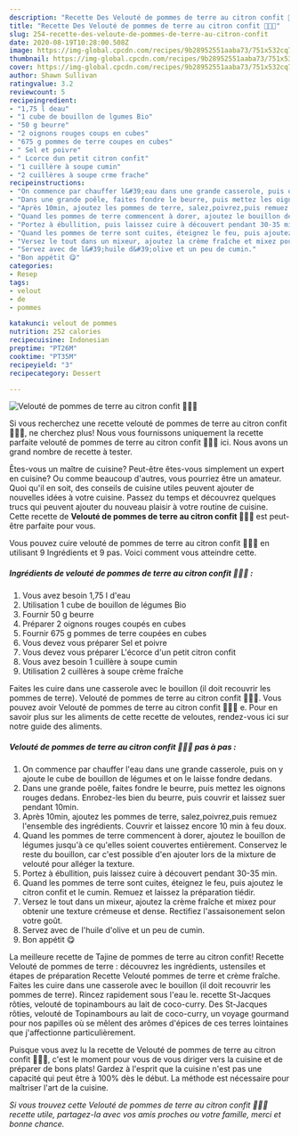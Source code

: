 ```yaml
---
description: "Recette Des Velouté de pommes de terre au citron confit 🥣🥔🍋"
title: "Recette Des Velouté de pommes de terre au citron confit 🥣🥔🍋"
slug: 254-recette-des-veloute-de-pommes-de-terre-au-citron-confit
date: 2020-08-19T10:28:00.508Z
image: https://img-global.cpcdn.com/recipes/9b28952551aaba73/751x532cq70/veloute-de-pommes-de-terre-au-citron-confit-🥣🥔🍋-photo-principale-de-la-recette.jpg
thumbnail: https://img-global.cpcdn.com/recipes/9b28952551aaba73/751x532cq70/veloute-de-pommes-de-terre-au-citron-confit-🥣🥔🍋-photo-principale-de-la-recette.jpg
cover: https://img-global.cpcdn.com/recipes/9b28952551aaba73/751x532cq70/veloute-de-pommes-de-terre-au-citron-confit-🥣🥔🍋-photo-principale-de-la-recette.jpg
author: Shawn Sullivan
ratingvalue: 3.2
reviewcount: 5
recipeingredient:
- "1,75 l deau"
- "1 cube de bouillon de lgumes Bio"
- "50 g beurre"
- "2 oignons rouges coups en cubes"
- "675 g pommes de terre coupes en cubes"
- " Sel et poivre"
- " Lcorce dun petit citron confit"
- "1 cuillère à soupe cumin"
- "2 cuillères à soupe crme frache"
recipeinstructions:
- "On commence par chauffer l&#39;eau dans une grande casserole, puis on y ajoute le cube de bouillon de légumes et on le laisse fondre dedans."
- "Dans une grande poêle, faites fondre le beurre, puis mettez les oignons rouges dedans. Enrobez-les bien du beurre, puis couvrir et laissez suer pendant 10min."
- "Après 10min, ajoutez les pommes de terre, salez,poivrez,puis remuez l&#39;ensemble des ingrédients. Couvrir et laissez encore 10 min à feu doux."
- "Quand les pommes de terre commencent à dorer, ajoutez le bouillon de légumes jusqu&#39;à ce qu&#39;elles soient couvertes entièrement. Conservez le reste du bouillon, car c&#39;est possible d&#39;en ajouter lors de la mixture de velouté pour alléger la texture."
- "Portez à ébullition, puis laissez cuire à découvert pendant 30-35 min."
- "Quand les pommes de terre sont cuites, éteignez le feu, puis ajoutez le citron confit et le cumin. Remuez et laissez la préparation tiédir."
- "Versez le tout dans un mixeur, ajoutez la crème fraîche et mixez pour obtenir une texture crémeuse et dense. Rectifiez l&#39;assaisonement selon votre goût."
- "Servez avec de l&#39;huile d&#39;olive et un peu de cumin."
- "Bon appétit 😋"
categories:
- Resep
tags:
- velout
- de
- pommes

katakunci: velout de pommes 
nutrition: 252 calories
recipecuisine: Indonesian
preptime: "PT26M"
cooktime: "PT35M"
recipeyield: "3"
recipecategory: Dessert

---
```



![Velouté de pommes de terre au citron confit 🥣🥔🍋](https://img-global.cpcdn.com/recipes/9b28952551aaba73/751x532cq70/veloute-de-pommes-de-terre-au-citron-confit-🥣🥔🍋-photo-principale-de-la-recette.jpg)

Si vous recherchez une recette velouté de pommes de terre au citron confit 🥣🥔🍋, ne cherchez plus! Nous vous fournissons uniquement la recette parfaite velouté de pommes de terre au citron confit 🥣🥔🍋 ici. Nous avons un grand nombre de recette à tester.

Êtes-vous un maître de cuisine? Peut-être êtes-vous simplement un expert en cuisine? Ou comme beaucoup d'autres, vous pourriez être un amateur. Quoi qu'il en soit, des conseils de cuisine utiles peuvent ajouter de nouvelles idées à votre cuisine. Passez du temps et découvrez quelques trucs qui peuvent ajouter du nouveau plaisir à votre routine de cuisine. Cette recette de <strong> Velouté de pommes de terre au citron confit 🥣🥔🍋 </strong> est peut-être parfaite pour vous.

<!--inarticleads1-->

Vous pouvez cuire velouté de pommes de terre au citron confit 🥣🥔🍋 en utilisant 9 Ingrédients et 9 pas. Voici comment vous atteindre cette.

##### Ingrédients de velouté de pommes de terre au citron confit 🥣🥔🍋 :

1. Vous avez besoin 1,75 l d&#39;eau
1. Utilisation 1 cube de bouillon de légumes Bio
1. Fournir 50 g beurre
1. Préparer 2 oignons rouges coupés en cubes
1. Fournir 675 g pommes de terre coupées en cubes
1. Vous devez vous préparer  Sel et poivre
1. Vous devez vous préparer  L&#39;écorce d&#39;un petit citron confit
1. Vous avez besoin 1 cuillère à soupe cumin
1. Utilisation 2 cuillères à soupe crème fraîche


Faites les cuire dans une casserole avec le bouillon (il doit recouvrir les pommes de terre). Velouté de pommes de terre au citron confit 🥣🥔🍋. Vous pouvez avoir Velouté de pommes de terre au citron confit 🥣🥔🍋 e. Pour en savoir plus sur les aliments de cette recette de veloutes, rendez-vous ici sur notre guide des aliments. 

<!--inarticleads2-->

##### Velouté de pommes de terre au citron confit 🥣🥔🍋 pas à pas :

1. On commence par chauffer l&#39;eau dans une grande casserole, puis on y ajoute le cube de bouillon de légumes et on le laisse fondre dedans.
1. Dans une grande poêle, faites fondre le beurre, puis mettez les oignons rouges dedans. Enrobez-les bien du beurre, puis couvrir et laissez suer pendant 10min.
1. Après 10min, ajoutez les pommes de terre, salez,poivrez,puis remuez l&#39;ensemble des ingrédients. Couvrir et laissez encore 10 min à feu doux.
1. Quand les pommes de terre commencent à dorer, ajoutez le bouillon de légumes jusqu&#39;à ce qu&#39;elles soient couvertes entièrement. Conservez le reste du bouillon, car c&#39;est possible d&#39;en ajouter lors de la mixture de velouté pour alléger la texture.
1. Portez à ébullition, puis laissez cuire à découvert pendant 30-35 min.
1. Quand les pommes de terre sont cuites, éteignez le feu, puis ajoutez le citron confit et le cumin. Remuez et laissez la préparation tiédir.
1. Versez le tout dans un mixeur, ajoutez la crème fraîche et mixez pour obtenir une texture crémeuse et dense. Rectifiez l&#39;assaisonement selon votre goût.
1. Servez avec de l&#39;huile d&#39;olive et un peu de cumin.
1. Bon appétit 😋


La meilleure recette de Tajine de pommes de terre au citron confit! Recette Velouté de pommes de terre : découvrez les ingrédients, ustensiles et étapes de préparation Recette Velouté pommes de terre et crème fraîche. Faites les cuire dans une casserole avec le bouillon (il doit recouvrir les pommes de terre). Rincez rapidement sous l&#39;eau le. recette St-Jacques rôties, velouté de topinambours au lait de coco-curry. Des St-Jacques rôties, velouté de Topinambours au lait de coco-curry, un voyage gourmand pour nos papilles où se mêlent des arômes d&#39;épices de ces terres lointaines que j&#39;affectionne particulièrement. 

<!--inarticleads1-->

<p>
Puisque vous avez lu la recette de Velouté de pommes de terre au citron confit 🥣🥔🍋, c'est le moment pour vous de vous diriger vers la cuisine et de préparer de bons plats! Gardez à l'esprit que la cuisine n'est pas une capacité qui peut être à 100% dès le début. La méthode est nécessaire pour maîtriser l'art de la cuisine.
</p>

<p>
<i>Si vous trouvez cette Velouté de pommes de terre au citron confit 🥣🥔🍋 recette utile, partagez-la avec vos amis proches ou votre famille, merci et bonne chance.</i>
</p>
